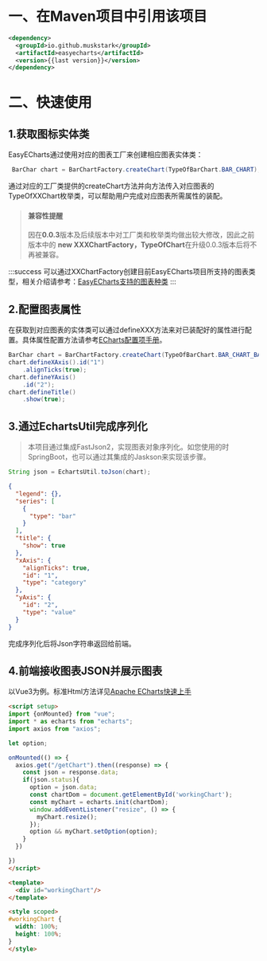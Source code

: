 # 一、在Maven项目中引用该项目
```xml
<dependency>
  <groupId>io.github.muskstark</groupId>
  <artifactId>easyecharts</artifactId>
  <version>{{last version}}</version>
</dependency>
```
# 二、快速使用
## 1.获取图标实体类
EasyECharts通过使用对应的图表工厂来创建相应图表实体类：
```java
 BarChar chart = BarChartFactory.createChart(TypeOfBarChart.BAR_CHART);
```
通过对应的工厂类提供的createChart方法并向方法传入对应图表的TypeOfXXChart枚举类，可以帮助用户完成对应图表所需属性的装配。
> #### 兼容性提醒
> 因在**0.0.3**版本及后续版本中对工厂类和枚举类均做出较大修改，因此之前版本中的 **new XXXChartFactory，TypeOfChart**在升级0.0.3版本后将不再被兼容。

:::success
可以通过XXChartFactory创建目前EasyECharts项目所支持的图表类型，相关介绍请参考：[EasyECharts支持的图表种类](https://www.yuque.com/phoebej/yfqw7q/vp7g5ro0hhgsohaq)
:::
## 2.配置图表属性
在获取到对应图表的实体类可以通过defineXXX方法来对已装配好的属性进行配置。具体属性配置方法请参考[ECharts配置项手册](https://echarts.apache.org/zh/option.html#title)。
```java
BarChar chart = BarChartFactory.createChart(TypeOfBarChart.BAR_CHART_BASE);
chart.defineXAxis().id("1")
	.alignTicks(true);
chart.defineYAxis()
	.id("2");
chart.defineTitle()
	.show(true);
```
## 3.通过EchartsUtil完成序列化
> 本项目通过集成FastJson2，实现图表对象序列化。如您使用的时SpringBoot，也可以通过其集成的Jaskson来实现该步骤。

```java
String json = EchartsUtil.toJson(chart);
```
```json
{
  "legend": {},
  "series": [
    {
      "type": "bar"
    }
  ],
  "title": {
    "show": true
  },
  "xAxis": {
    "alignTicks": true,
    "id": "1",
    "type": "category"
  },
  "yAxis": {
    "id": "2",
    "type": "value"
  }
}
```
完成序列化后将Json字符串返回给前端。
## 4.前端接收图表JSON并展示图表
以Vue3为例。标准Html方法详见[Apache ECharts快速上手](https://echarts.apache.org/handbook/zh/get-started/)
```html
<script setup>
import {onMounted} from "vue";
import * as echarts from "echarts";
import axios from "axios";

let option;

onMounted(() => {
  axios.get("/getChart").then((response) => {
    const json = response.data;
    if(json.status){
      option = json.data;
      const chartDom = document.getElementById('workingChart');
      const myChart = echarts.init(chartDom);
      window.addEventListener("resize", () => {
        myChart.resize();
      });
      option && myChart.setOption(option);
    }
  })

})
</script>

<template>
  <div id="workingChart"/>
</template>

<style scoped>
#workingChart {
  width: 100%;
  height: 100%;
}
</style>
```


